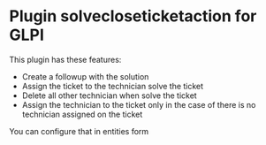 # Plugin solvecloseticketaction for GLPI

This plugin has these features:
* Create a followup with the solution
* Assign the ticket to the technician solve the ticket
* Delete all other technician when solve the ticket
* Assign the technician to the ticket only in the case of there is no technician assigned on the ticket

You can configure that in entities form
